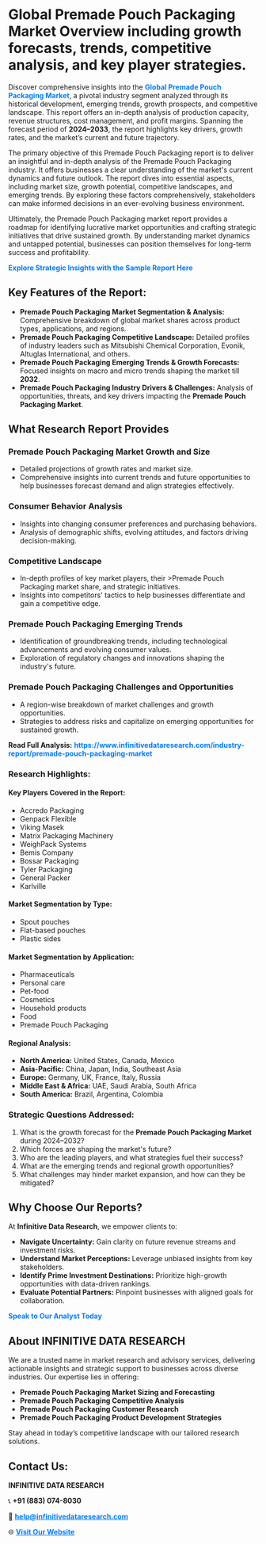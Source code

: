 <h1>Global Premade Pouch Packaging Market Overview including growth forecasts, trends, competitive analysis, and key player strategies.</h1>
<p>
Discover comprehensive insights into the 
<a href="https://www.infinitivedataresearch.com/industry-report/premade-pouch-packaging-market" rel="dofollow" style="color: #007BFF; text-decoration: none;"><strong>Global Premade Pouch Packaging Market</strong></a>, a pivotal industry segment analyzed through its historical development, emerging trends, growth prospects, and competitive landscape. This report offers an in-depth analysis of production capacity, revenue structures, cost management, and profit margins. Spanning the forecast period of <strong>2024–2033</strong>, the report highlights key drivers, growth rates, and the market’s current and future trajectory.
</p>
<p>
The primary objective of this Premade Pouch Packaging report is to deliver an insightful and in-depth analysis of the Premade Pouch Packaging industry. It offers businesses a clear understanding of the market's current dynamics and future outlook. The report dives into essential aspects, including market size, growth potential, competitive landscapes, and emerging trends. By exploring these factors comprehensively, stakeholders can make informed decisions in an ever-evolving business environment.
</p>
<p>
Ultimately, the Premade Pouch Packaging market report provides a roadmap for identifying lucrative market opportunities and crafting strategic initiatives that drive sustained growth. By understanding market dynamics and untapped potential, businesses can position themselves for long-term success and profitability.
</p>
<p>
<a href="https://www.infinitivedataresearch.com/request-sample/reportId=103048" style="color: #007BFF; text-decoration: none;"><strong>Explore Strategic Insights with the Sample Report Here</strong></a>
</p>

<h2>Key Features of the Report:</h2>
<ul>
<li><strong>Premade Pouch Packaging Market Segmentation & Analysis:</strong> Comprehensive breakdown of global market shares across product types, applications, and regions.</li>
<li><strong>Premade Pouch Packaging Competitive Landscape:</strong> Detailed profiles of industry leaders such as Mitsubishi Chemical Corporation, Evonik, Altuglas International, and others.</li>
<li><strong>Premade Pouch Packaging Emerging Trends & Growth Forecasts:</strong> Focused insights on macro and micro trends shaping the market till <strong>2032</strong>.</li>
<li><strong>Premade Pouch Packaging Industry Drivers & Challenges:</strong> Analysis of opportunities, threats, and key drivers impacting the <strong>Premade Pouch Packaging Market</strong>.</li>
</ul>

<h2>What Research Report Provides</h2>
<h3>Premade Pouch Packaging Market Growth and Size</h3>
<ul>
<li>Detailed projections of growth rates and market size.</li>
<li>Comprehensive insights into current trends and future opportunities to help businesses forecast demand and align strategies effectively.</li>
</ul>

<h3>Consumer Behavior Analysis</h3>
<ul>
<li>Insights into changing consumer preferences and purchasing behaviors.</li>
<li>Analysis of demographic shifts, evolving attitudes, and factors driving decision-making.</li>
</ul>

<h3>Competitive Landscape</h3>
<ul>
<li>In-depth profiles of key market players, their >Premade Pouch Packaging market share, and strategic initiatives.</li>
<li>Insights into competitors' tactics to help businesses differentiate and gain a competitive edge.</li>
</ul>

<h3>Premade Pouch Packaging Emerging Trends</h3>
<ul>
<li>Identification of groundbreaking trends, including technological advancements and evolving consumer values.</li>
<li>Exploration of regulatory changes and innovations shaping the industry's future.</li>
</ul>

<h3>Premade Pouch Packaging Challenges and Opportunities</h3>
<ul>
<li>A region-wise breakdown of market challenges and growth opportunities.</li>
<li>Strategies to address risks and capitalize on emerging opportunities for sustained growth.</li>
</ul>
<p><strong>Read Full Analysis:</strong> <a href="https://www.infinitivedataresearch.com/industry-report/premade-pouch-packaging-market" rel="dofollow" style="color: #007BFF; text-decoration: none;"><strong>https://www.infinitivedataresearch.com/industry-report/premade-pouch-packaging-market</strong></a></p>
<h3>Research Highlights:</h3>
<h4>Key Players Covered in the Report:</h4>
<ul><li>Accredo Packaging</li><li>Genpack Flexible</li><li>Viking Masek</li><li>Matrix Packaging Machinery</li><li>WeighPack Systems</li><li>Bemis Company</li><li>Bossar Packaging</li><li>Tyler Packaging</li><li>General Packer</li><li>Karlville</li></ul>
<h4>Market Segmentation by Type:</h4>
<ul><li>Spout pouches</li><li>Flat-based pouches</li><li>Plastic sides</li></ul>
<h4>Market Segmentation by Application:</h4>
<ul><li>Pharmaceuticals</li><li>Personal care</li><li>Pet-food</li><li>Cosmetics</li><li>Household products</li><li>Food</li><li>Premade Pouch Packaging</li></ul>

<h4>Regional Analysis:</h4>
<ul>
<li><strong>North America:</strong> United States, Canada, Mexico</li>
<li><strong>Asia-Pacific:</strong> China, Japan, India, Southeast Asia</li>
<li><strong>Europe:</strong> Germany, UK, France, Italy, Russia</li>
<li><strong>Middle East & Africa:</strong> UAE, Saudi Arabia, South Africa</li>
<li><strong>South America:</strong> Brazil, Argentina, Colombia</li>
</ul>

<h3>Strategic Questions Addressed:</h3>
<ol>
<li>What is the growth forecast for the <strong>Premade Pouch Packaging Market</strong> during 2024–2032?</li>
<li>Which forces are shaping the market's future?</li>
<li>Who are the leading players, and what strategies fuel their success?</li>
<li>What are the emerging trends and regional growth opportunities?</li>
<li>What challenges may hinder market expansion, and how can they be mitigated?</li>
</ol>

<h2>Why Choose Our Reports?</h2>
<p>At <strong>Infinitive Data Research</strong>, we empower clients to:</p>
<ul>
<li><strong>Navigate Uncertainty:</strong> Gain clarity on future revenue streams and investment risks.</li>
<li><strong>Understand Market Perceptions:</strong> Leverage unbiased insights from key stakeholders.</li>
<li><strong>Identify Prime Investment Destinations:</strong> Prioritize high-growth opportunities with data-driven rankings.</li>
<li><strong>Evaluate Potential Partners:</strong> Pinpoint businesses with aligned goals for collaboration.</li>
</ul>
<p><a href="https://www.infinitivedataresearch.com/industry-report/premade-pouch-packaging-market" rel="dofollow" style="color: #007BFF; text-decoration: none;"><strong>Speak to Our Analyst Today</strong></a></p>

<h2>About INFINITIVE DATA RESEARCH</h2>
<p>We are a trusted name in market research and advisory services, delivering actionable insights and strategic support to businesses across diverse industries. Our expertise lies in offering:</p>
<ul>
<li><strong>Premade Pouch Packaging Market Sizing and Forecasting</strong></li>
<li><strong>Premade Pouch Packaging Competitive Analysis</strong></li>
<li><strong>Premade Pouch Packaging Customer Research</strong></li>
<li><strong>Premade Pouch Packaging Product Development Strategies</strong></li>
</ul>
<p>Stay ahead in today’s competitive landscape with our tailored research solutions.</p>

<h2>Contact Us:</h2>
<p><strong>INFINITIVE DATA RESEARCH</strong></p>
<p>📞 <strong>+91 (883) 074-8030</strong></p>
<p>📧 <strong><a href="mailto:help@infinitivedataresearch.com" style="color: #007BFF;">help@infinitivedataresearch.com</a></strong></p>
<p>🌐 <strong><a href="https://www.infinitivedataresearch.com" rel="dofollow" style="color: #007BFF;">Visit Our Website</a></strong></p>